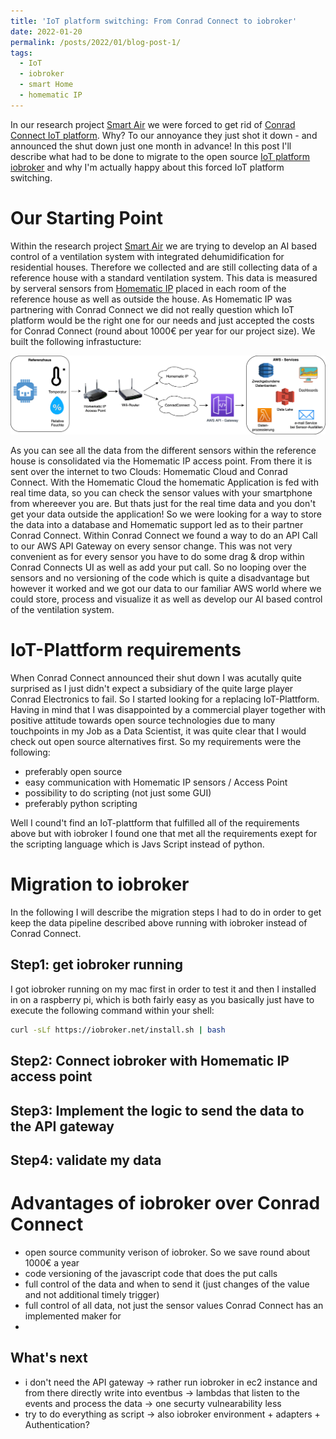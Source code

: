```yaml
---
title: 'IoT platform switching: From Conrad Connect to iobroker'
date: 2022-01-20
permalink: /posts/2022/01/blog-post-1/
tags:
  - IoT
  - iobroker
  - smart Home
  - homematic IP
---
```


In our research project [Smart Air](https://www.esentri.com/smart-air-intelligente-system-behaglichkeit-haus/) we were forced to get rid of [Conrad Connect IoT platform](https://conradconnect.com/de). Why? To our annoyance they just shot it down - and announced the shut down just one month in advance! In this post I'll describe what had to be done to migrate to the open source [IoT platform iobroker](https://www.iobroker.net/) and why I'm actually happy about this forced IoT platform switching.

Our Starting Point
======
Within the research project [Smart Air](https://www.esentri.com/smart-air-intelligente-system-behaglichkeit-haus/) we are trying to develop an AI based control of a ventilation system with integrated dehumidification for residential houses. Therefore we collected and are still collecting data of a reference house with a standard ventilation system. This data is measured by serveral sensors from [Homematic IP](https://homematic-ip.com/de) placed in each room of the reference house as well as outside the house. As Homematic IP was partnering with Conrad Connect we did not really question which IoT platform would be the right one for our needs and just accepted the costs for Conrad Connect (round about 1000€ per year for our project size). We built the following infrastucture:


![Architecture Conrad Connect](/images/post1_architecture_old.png)

As you can see all the data from the different sensors within the reference house is consolidated via the Homematic IP access point. From there it is sent over the internet to two Clouds: Homematic Cloud and Conrad Connect. With the Homematic Cloud the homematic Application is fed with real time data, so you can check the sensor values with your smartphone from whereever you are. But thats just for the real time data and you don't get your data outside the application! So we were looking for a way to store the data into a database and Homematic support led as to their partner Conrad Connect. Within Conrad Connect we found a way to do an API Call to our AWS API Gateway on every sensor change. This was not very convenient as for every sensor you have to do some drag & drop within Conrad Connects UI as well as add your put call. So no looping over the sensors and no versioning of the code which is quite a disadvantage but however it worked and we got our data to our familiar AWS world where we could store, process and visualize it as well as develop our AI based control of the ventilation system.

IoT-Plattform requirements
======
When Conrad Connect announced their shut down I was acutally quite surprised as I just didn't expect a subsidiary of the quite large player Conrad Electronics to fail. So I started looking for a replacing IoT-Plattform. Having in mind that I was disappointed by a commercial player together with positive attitude towards open source technologies due to many touchpoints in my Job as a Data Scientist, it was quite clear that I would check out open source alternatives first. So my requirements were the following:
- preferably open source
- easy communication with Homematic IP sensors / Access Point
- possibility to do scripting (not just some GUI)
- preferably python scripting


Well I cound't find an IoT-plattform that fulfilled all of the requirements above but with iobroker I found one that met all the requirements exept for the scripting language which is Javs Script instead of python. 

Migration to iobroker
======
In the following I will describe the migration steps I had to do in order to get keep the data pipeline described above running with iobroker instead of Conrad Connect.

Step1: get iobroker running
------
I got iobroker running on my mac first in order to test it and then I installed in on a raspberry pi, which is both fairly easy as you basically just have to execute the following command within your shell:

```bash
curl -sLf https://iobroker.net/install.sh | bash
```

Step2: Connect iobroker with Homematic IP access point
------

Step3: Implement the logic to send the data to the API gateway
------

Step4: validate my data
------


Advantages of iobroker over Conrad Connect
======
- open source community verison of iobroker. So we save round about 1000€ a year
- code versioning of the javascript code that does the put calls
- full control of the data and when to send it (just changes of the value and not additional timely trigger)
- full control of all data, not just the sensor values Conrad Connect has an implemented maker for
- 

What's next
------

- i don't need the API gateway -> rather run iobroker in ec2 instance and from there directly write into eventbus -> lambdas that listen to the events and process the data -> one securty vulnearability less
- try to do everything as script -> also iobroker environment + adapters + Authentication?